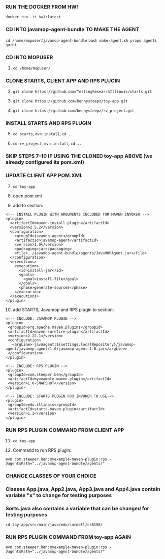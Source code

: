 ### RUN THE DOCKER FROM HW1
`docker run -it hw1:latest`

### CD INTO javamop-agent-bundle TO MAKE THE AGENT
`cd /home/mopuser/javamop-agent-bundle`
`bash make-agent.sh props agents quiet`

### CD INTO MOPUSER
1. `cd /home/mopuser/`

### CLONE STARTS, CLIENT APP AND RPS PLUGIN
2. `git clone https://github.com/TestingResearchIllinois/starts.git`

3. `git clone https://github.com/bennysteepz/toy-app.git`

4. `git clone https://github.com/bennysteepz/rv_project.git`

### INSTALL STARTS AND RPS PLUGIN
5. `cd starts`, `mvn install`, `cd ..`

6. `cd rv_project`, `mvn install`, `cd ..`

### SKIP STEPS 7-10 IF USING THE CLONED toy-app ABOVE (we already configured its pom.xml)
### UPDATE CLIENT APP POM.XML 
7. `cd toy-app`

8. open pom.xml

9. add to <pluginManagement> section:

```
<!-- INSTALL PLUGIN WITH ARGUMENTS INCLUDED FOR MAVEN INVOKER -->
<plugin>
  <artifactId>maven-install-plugin</artifactId>
  <version>2.5.2</version>
  <configuration>
    <groupId>javamop-agent</groupId>
    <artifactId>javamop-agent</artifactId>
    <version>1.0</version>
    <packaging>jar</packaging>
    <file>../javamop-agent-bundle/agents/JavaMOPAgent.jar</file>
  </configuration>
  <executions>
    <execution>
      <id>install-jar</id>
      <goals>
        <goal>install-file</goal>
      </goals>
      <phase>generate-sources</phase>
    </execution>
  </executions>
</plugin>
```

10. add STARTS, Javamop and RPS plugin to <plugins> section:
```
<!-- INCLUDE: JAVAMOP PLUGIN -->
<plugin>
 <groupId>org.apache.maven.plugins</groupId>
 <artifactId>maven-surefire-plugin</artifactId>
 <version>2.22.1</version>
 <configuration>
   <argLine>-javaagent:${settings.localRepository}/javamop-agent/javamop-agent/1.0/javamop-agent-1.0.jar</argLine>
 </configuration>
</plugin>

<!-- INCLUDE: RPS PLUGIN -->
<plugin>
 <groupId>com.steeper.ben</groupId>
 <artifactId>myexample-maven-plugin</artifactId>
 <version>1.0-SNAPSHOT</version>
</plugin>

<!-- INCLUDE: STARTS PLUGIN FOR INVOKER TO USE-->
<plugin>
 <groupId>edu.illinois</groupId>
 <artifactId>starts-maven-plugin</artifactId>
 <version>1.3</version>
</plugin>
```

### RUN RPS PLUGIN COMMAND FROM CLIENT APP
11. `cd toy-app`

12. Command to run RPS plugin:

`mvn com.steeper.ben:myexample-maven-plugin:rps -DagentsPath="../javamop-agent-bundle/agents/"`

### CHANGE CLASSES OF YOUR CHOICE
### Classes App.java, App2.java, App3.java and App4.java contain variable "x" to change for testing purposes
### Sorts.java also contains a variable that can be changed for testing purposes
`cd toy-app/src/main/java/edu/cornell/cs6156/`

### RUN RPS PLUGIN COMMAND FROM toy-app AGAIN
`mvn com.steeper.ben:myexample-maven-plugin:rps -DagentsPath="../javamop-agent-bundle/agents/"`